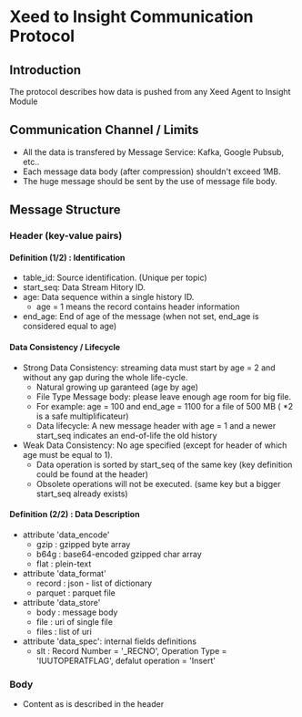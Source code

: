 # Xeed to Insight Communication Protocol
## Introduction
The protocol describes how data is pushed from any Xeed Agent to Insight Module
## Communication Channel / Limits
* All the data is transfered by Message Service: Kafka, Google Pubsub, etc..
* Each message data body (after compression) shouldn't exceed 1MB.
* The huge message should be sent by the use of message file body.
## Message Structure
### Header (key-value pairs)
#### Definition (1/2) : Identification
* table_id: Source identification. (Unique per topic)
* start_seq: Data Stream Hitory ID.
* age: Data sequence within a single history ID. 
  * age = 1 means the record contains header information
* end_age: End of age of the message (when not set, end_age is considered equal to age)
#### Data Consistency / Lifecycle
* Strong Data Consistency: streaming data must start by age = 2 and without any gap during the whole life-cycle.
  * Natural growing up garanteed (age by age)
  * File Type Message body: please leave enough age room for big file.
  * For example: age = 100 and end_age = 1100 for a file of 500 MB ( *2 is a safe multiplificateur) 
  * Data lifecycle: A new message header with age = 1 and a newer start_seq indicates an end-of-life the old history
* Weak Data Consistency: No age specified (except for header of which age must be equal to 1).
  * Data operation is sorted by start_seq of the same key (key definition could be found at the header)
  * Obsolete operations will not be executed. (same key but a bigger start_seq already exists)
#### Definition (2/2) : Data Description
* attribute 'data_encode'
  * gzip : gzipped byte array
  * b64g : base64-encoded gzipped char array 
  * flat : plein-text
* attribute 'data_format'
  * record : json - list of dictionary
  * parquet : parquet file
* attribute 'data_store'
  * body : message body
  * file : uri of single file
  * files : list of uri
* attribute 'data_spec': internal fields definitions
  * slt : Record Number = '_RECNO', Operation Type = 'IUUTOPERATFLAG', defalut operation = 'Insert'
### Body
* Content as is described in the header
